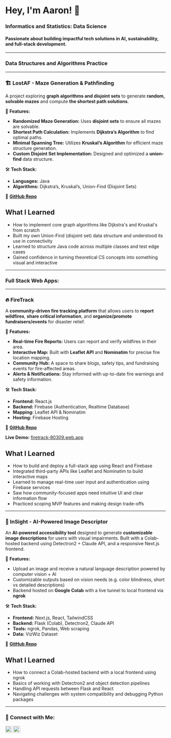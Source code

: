 <h1>Hey, I'm Aaron! 👋</h1>
<h3>Informatics and Statistics: Data Science </h3>
<h4>Passionate about building impactful tech solutions in AI, sustainability, and full-stack development.</h4>

---
### <b>Data Structures and Algorithms Practice </b>
---
### 🏗 LostAF - Maze Generation & Pathfinding
A project exploring **graph algorithms and disjoint sets** to generate **random, solvable mazes** and compute **the shortest path solutions**.

🚀 **Features:**
- **Randomized Maze Generation:** Uses **disjoint sets** to ensure all mazes are solvable.
- **Shortest Path Calculation:** Implements **Dijkstra’s Algorithm** to find optimal paths.
- **Minimal Spanning Tree:** Utilizes **Kruskal’s Algorithm** for efficient maze structure generation.
- **Custom Disjoint Set Implementation:** Designed and optimized a **union-find** data structure.

🛠 **Tech Stack:**
- **Languages:**  Java 
- **Algorithms:** Dijkstra’s, Kruskal’s, Union-Find (Disjoint Sets)

🔗 **[GitHub Repo](https://github.com/aaronli16/LostAF)**

## What I Learned

- How to implement core graph algorithms like Dijkstra's and Kruskal's from scratch
- Built my own Union-Find (disjoint set) data structure and understood its use in connectivity
- Learned to structure Java code across multiple classes and test edge cases
- Gained confidence in turning theoretical CS concepts into something visual and interactive
---
### <b>Full Stack Web Apps: </b>
---
### 🔥 FireTrack
A **community-driven fire tracking platform** that allows users to **report wildfires**, **share critical information**, and **organize/promote fundraisers/events** for disaster relief.

🚀 **Features:**
- **Real-time Fire Reports:** Users can report and verify wildfires in their area.
- **Interactive Map:** Built with **Leaflet API** and **Nominatim** for precise fire location mapping.
- **Community Hub:** A space to share blogs, safety tips, and fundraising events for fire-affected areas.
- **Alerts & Notifications:** Stay informed with up-to-date fire warnings and safety information.

🛠 **Tech Stack:**
- **Frontend:** React.js
- **Backend:** Firebase (Authentication, Realtime Database)
- **Mapping:** Leaflet API & Nominatim
- **Hosting:** Firebase Hosting

🔗 **[GitHub Repo](https://github.com/aaronli16/FireTrack)** 

**Live Demo:** [firetrack-80309.web.app](https://firetrack-80309.web.app)

## What I Learned

- How to build and deploy a full-stack app using React and Firebase
- Integrated third-party APIs like Leaflet and Nominatim to build interactive maps
- Learned to manage real-time user input and authentication using Firebase services
- Saw how community-focused apps need intuitive UI and clear information flow
- Practiced scoping MVP features and making design trade-offs


---

### 🧠 InSight - AI-Powered Image Descriptor
An **AI-powered accessibility tool** designed to generate **customizable image descriptions** for users with visual impairments. Built with a Colab-hosted backend using Detectron2 + Claude API, and a responsive Next.js frontend.

🚀 **Features:**
- Upload an image and receive a natural language description powered by computer vision + AI
- Customizable outputs based on vision needs (e.g. color blindness, short vs detailed descriptions)
- Backend hosted on **Google Colab** with a live tunnel to local frontend via **ngrok**

🛠 **Tech Stack:**
- **Frontend:** Next.js, React, TailwindCSS
- **Backend:** Flask (Colab), Detectron2, Claude API
- **Tools:** ngrok, Pandas, Web scraping
- **Data:** VizWiz Dataset

🔗 **[GitHub Repo](https://github.com/aaronli16/InSight)**

## What I Learned

- How to connect a Colab-hosted backend with a local frontend using ngrok
- Basics of working with Detectron2 and object detection pipelines
- Handling API requests between Flask and React
- Navigating challenges with system compatibility and debugging Python packages
---



### 🤳 Connect with Me:

[<img align="left" alt="Aaron Li Linkdein | LinkedIn" width="22px" src="https://cdn.jsdelivr.net/npm/simple-icons@v3/icons/linkedin.svg" />][linkedin]
[<img align="left" alt="Aaron Li Insta | Instagram" width="22px" src="https://cdn.jsdelivr.net/npm/simple-icons@v3/icons/instagram.svg" />][instagram]


[instagram]: https://www.instagram.com/_aaronlii/
[linkedin]: https://www.linkedin.com/in/aaron-li-0b4161248/


